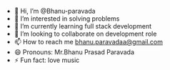 - 👋 Hi, I’m @Bhanu-paravada
- 👀 I’m interested in solving problems
- 🌱 I’m currently learning full stack development 
- 💞️ I’m looking to collaborate on development role
- 📫 How to reach me bhanu.paravadaa@gmail.com
- 😄 Pronouns: Mr.Bhanu Prasad Paravada 
- ⚡ Fun fact: love music

<!---
Bhanu-paravada/Bhanu-paravada is a ✨ special ✨ repository because its `README.md` (this file) appears on your GitHub profile.
You can click the Preview link to take a look at your changes.
--->
